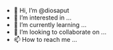 - 👋 Hi, I’m @diosaput
- 👀 I’m interested in ...
- 🌱 I’m currently learning ...
- 💞️ I’m looking to collaborate on ...
- 📫 How to reach me ...

<!---
diosaput/diosaput is a ✨ special ✨ repository because its `README.md` (this file) appears on your GitHub profile.
You can click the Preview link to take a look at your changes.
--->
